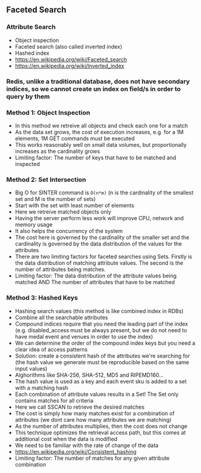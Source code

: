## Faceted Search

### Attribute Search

- Object inspection
- Faceted search (also called inverted index)
- Hashed index
- https://en.wikipedia.org/wiki/Faceted_search
- https://en.wikipedia.org/wiki/Inverted_index

### Redis, unlike a traditional database, does not have secondary indices, so we cannot create un index on field/s in order to query by them

### Method 1: Object Inspection

- In this method we retreive all objects and check each one for a match
- As the data set grows, the cost of execution increases, e.g. for a 1M elements, 1M GET commands must be executed
- This works reasonably well on small data volumes, but proportionally increases as the cardinality grows
- Limiting factor: The number of keys that have to be matched and inspected

### Method 2: Set Intersection

- Big O for SINTER command is `O(n*m)` (n is the cardinality of the smallest set and M is the number of sets)
- Start with the set with least number of elements
- Here we retreive matched objects only
- Having the server perform less work will improve CPU, network and memory usage
- It also helps the concurrency of the system
- The cost here is governed by the cardinality of the smaller set and the cardinality is governed by the data distribution of the values for the attributes
- There are two limiting factors for faceted searches using Sets. Firstly is the data distribution of matching attribute values. The second is the number of attributes being matches.
- Limiting factor: The data distribution of the attribute values being matched AND The number of attributes that have to be matched

### Method 3: Hashed Keys

- Hashing search values (this method is like combined index in RDBs)
- Combine all the searchable attributes
- Compound indices require that you need the leading part of the index (e.g. disabled_access must be always present, but we do not need to have medal event and venues in order to use the index)
- We can determine the order of the compound index keys but you need a clear idea of access patterns
- Solution: create a consistent hash of the attributes we're searching for (the hash value we generate must be reproducible based on the same input values)
- Alghorithms like SHA-256, SHA-512, MD5 and RIPEMD160...
- The hash value is used as a key and each event sku is added to a set with a matching hash
- Each combination of attribute values results in a Set! The Set only contains matches for all criteria
- Here we call SSCAN to retrieve the desired matches
- The cost is simply how many matches exist for a combination of attributes (we dont care how many attributes we are matching)
- As the number of attributes multiplies, then the cost does not change
- This technique optimizes the retrieval access path, but this comes at additional cost when the data is modified
- We need to be familiar with the rate of change of the data
- https://en.wikipedia.org/wiki/Consistent_hashing
- Limiting factor: The number of matches for any given attribute combination

